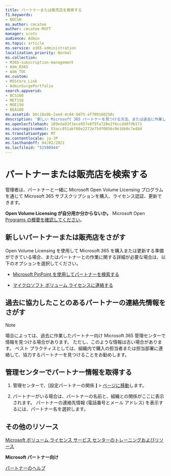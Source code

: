 ```yaml
---
title: パートナーまたは販売店を検索する
f1.keywords:
- NOCSH
ms.author: cmcatee
author: cmcatee-MSFT
manager: scotv
audience: Admin
ms.topic: article
ms.service: o365-administration
localization_priority: Normal
ms.collection:
- M365-subscription-management
- Adm_O365
- Adm_TOC
ms.custom:
- MSStore_Link
- AdminSurgePortfolio
search.appverid:
- BCS160
- MET150
- MOE150
- BEA160
ms.assetid: b6c18a9b-2aed-4c84-9d75-af709160258c
description: '新しい Microsoft 365 パートナーを見つける方法、または過去に作業したパートナーの連絡先情報を取得する方法について説明します。 '
ms.openlocfilehash: 189eda83f3eca957e6f9fa720e2f6ccdd07db171
ms.sourcegitcommit: 53acc851abf68e2272e75df0856c0e16b0c7e48d
ms.translationtype: MT
ms.contentlocale: ja-JP
ms.lasthandoff: 04/02/2021
ms.locfileid: "51580944"
---
```

# <a name="find-your-partner-or-reseller"></a>パートナーまたは販売店を検索する

管理者は、パートナーと一緒に Microsoft Open Volume Licensing プログラムを通じて Microsoft 365 サブスクリプションを購入、ライセンス認証、更新できます。 
  
 **Open Volume Licensing が自分用か分からないか。** Microsoft Open [Programs の概要を確認してください](https://go.microsoft.com/fwlink/p/?LinkId=613298)。
  
## <a name="find-a-new-partner-or-reseller"></a>新しいパートナーまたは販売店をさがす

Open Volume Licensing を使用して Microsoft 365 を購入または更新する準備ができている場合、またはパートナーとの作業に関する詳細が必要な場合は、以下のオプションを選択してください。 
  
- [Microsoft PinPoint を使用してパートナーを検索する](https://go.microsoft.com/fwlink/p/?LinkId=613304)
    
- [マイクロソフト ボリューム ライセンスに連絡する](https://go.microsoft.com/fwlink/p/?LinkId=613305)
    
## <a name="find-contact-information-for-a-partner-youve-worked-with-in-the-past"></a>過去に協力したことのあるパートナーの連絡先情報をさがす

> [!NOTE]
> 場合によっては、過去に作業したパートナー向け Microsoft 365 管理センターで情報を見つける場合があります。 ただし、このような情報は古い場合があります。 ベスト プラクティスとしては、組織内で購入の担当者または担当部署に連絡して、協力するパートナーを見つけることをお勧めします。 
  
## <a name="get-partner-info-in-the-admin-center"></a>管理センターでパートナー情報を取得する

1. 管理センターで、[設定パートナーの関係 **]**  >  <a href="https://go.microsoft.com/fwlink/p/?linkid=2074649" target="_blank">ページに移動</a>します。
  
2. パートナーがいる場合は、パートナーの名前と、組織との関係がここに表示されます。 パートナーの連絡先情報 (電話番号とメール アドレス) を表示するには、パートナー名を選択します。
    
## <a name="more-resources"></a>その他のリソース

[Microsoft ボリューム ライセンス サービス センターのトレーニングおよびリソース](https://go.microsoft.com/fwlink/?LinkId=613306)
  
 **Microsoft パートナー向け**
  
[パートナーのヘルプ](https://support.microsoft.com/office/ae811622-b838-4f62-b7e9-659627374963)
  

